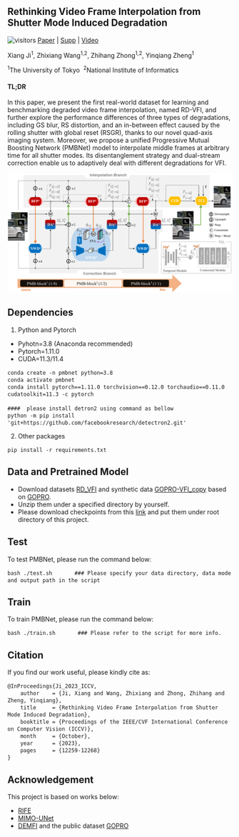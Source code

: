 ## Rethinking Video Frame Interpolation from Shutter Mode Induced Degradation
![visitors](https://visitor-badge.laobi.icu/badge?page_id=jixiang2016/PMBNet)  [Paper](https://openaccess.thecvf.com/content/ICCV2023/papers/Ji_Rethinking_Video_Frame_Interpolation_from_Shutter_Mode_Induced_Degradation_ICCV_2023_paper.pdf) | [Supp](https://openaccess.thecvf.com/content/ICCV2023/supplemental/Ji_Rethinking_Video_Frame_ICCV_2023_supplemental.pdf) | [Video](https://drive.google.com/file/d/1opbVtfsuPNvAw9XvdlTIPysb8eOs4PTD/view?usp=sharing)

Xiang Ji<sup>1</sup>, Zhixiang Wang<sup>1,2</sup>, Zhihang Zhong<sup>1,2</sup>, Yinqiang Zheng<sup>1</sup>

<sup>1</sup>The University of Tokyo&nbsp;&nbsp;<sup>2</sup>National Institute of Informatics&nbsp;&nbsp;
#### TL;DR
In this paper, we present the first real-world dataset for learning and benchmarking degraded video frame interpolation, named RD-VFI, and further explore the performance differences of three types of degradations, including GS blur, RS distortion, and an in-between effect caused by the rolling shutter with global reset (RSGR), thanks to our novel quad-axis imaging system. Moreover, we propose a unified Progressive Mutual Boosting Network (PMBNet) model to interpolate middle frames at arbitrary time for all shutter modes. Its disentanglement strategy and dual-stream correction enable us to adaptively deal with different degradations for VFI.

<img width="700" alt="image" src="docs/method.png">

## Dependencies
1. Python and Pytorch
- Pyhotn=3.8 (Anaconda recommended)
- Pytorch=1.11.0
- CUDA=11.3/11.4
``` shell
conda create -n pmbnet python=3.8
conda activate pmbnet
conda install pytorch==1.11.0 torchvision==0.12.0 torchaudio==0.11.0 cudatoolkit=11.3 -c pytorch

####  please install detron2 using command as bellow
python -m pip install 'git+https://github.com/facebookresearch/detectron2.git'
```

2. Other packages
``` shell
pip install -r requirements.txt
```
## Data and Pretrained Model
- Download datasets [RD_VFI]([https://drive.google.com/file/d/19RQzMoieKcLP92F4whVzoAXNXG3XaoiQ/view](https://drive.google.com/file/d/19RQzMoieKcLP92F4whVzoAXNXG3XaoiQ/view?usp=sharing)) and synthetic data [GOPRO-VFI_copy](https://drive.google.com/file/d/1AaI1DD0SYECfL8GXFuCR6a4tZieRCMMe/view?usp=sharing) based on [GOPRO](https://drive.google.com/file/d/1rJTmM9_mLCNzBUUhYIGldBYgup279E_f/view). <!--   coming soon   -->
- Unzip them under a specified directory by yourself.
- Please download checkpoints from this [link](https://drive.google.com/drive/folders/172pk7ppPmbLkcaNvYyO4OOXgn0Ia9SR_?usp=sharing) and put them under root directory of this project.

## Test
To test PMBNet, please run the command below:
``` shell
bash ./test.sh       ### Please specify your data directory, data mode and output path in the script
```
## Train
To train PMBNet, please run the command below:
``` shell
bash ./train.sh       ### Please refer to the script for more info.
```

## Citation

If you find our work useful, please kindly cite as:
```
@InProceedings{Ji_2023_ICCV,
    author    = {Ji, Xiang and Wang, Zhixiang and Zhong, Zhihang and Zheng, Yinqiang},
    title     = {Rethinking Video Frame Interpolation from Shutter Mode Induced Degradation},
    booktitle = {Proceedings of the IEEE/CVF International Conference on Computer Vision (ICCV)},
    month     = {October},
    year      = {2023},
    pages     = {12259-12268}
}
```

## Acknowledgement
This project is based on works below:
- [RIFE](https://github.com/megvii-research/ECCV2022-RIFE)
- [MIMO-UNet](https://github.com/chosj95/MIMO-UNet)
- [DEMFI](https://github.com/JihyongOh/DeMFI)
and the public dataset [GOPRO](https://drive.google.com/file/d/1rJTmM9_mLCNzBUUhYIGldBYgup279E_f/view)

